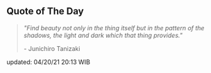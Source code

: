 ## Quote of The Day
> *"Find beauty not only in the thing itself but in the pattern of the shadows, the light and dark which that thing provides."*
>
>\- Junichiro Tanizaki

updated: 04/20/21 20:13 WIB
